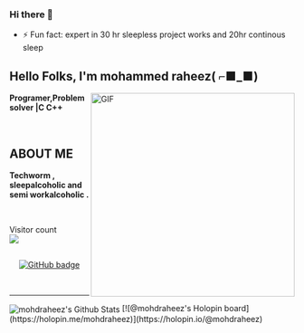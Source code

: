 ### Hi there 👋

- ⚡ Fun fact: expert in 30 hr sleepless project works and 20hr continous sleep

<!--
**mohdraheez/mohdraheez** is a ✨ _special_ ✨ repository because its `README.md` (this file) appears on your GitHub profile.

Here are some ideas to get you started:

- 🔭 I’m currently working on ...
- 🌱 I’m currently learning ...
- 👯 I’m looking to collaborate on ...
- 🤔 I’m looking for help with ...
- 💬 Ask me about ...
- 📫 How to reach me: ...
- 😄 Pronouns: ...
- ⚡ Fun fact: ...
-->


<h2 align="left">Hello Folks, I'm <strong>mohammed raheez( ⌐■_■) </strong></h2>
 
 <img align="right" alt="GIF" src="https://i.imgur.com/9GNZGLH.gif" width="360"/>

<p align="left"><strong> Programer,Problem solver |C C++</strong></p> <br>
<h2 align="left"> ABOUT ME</h2>
<p align="left"><strong>Techworm , sleepalcoholic and semi workalcoholic  .</strong></p> <br>
	 
<p align="left"> Visitor count
	<br>
  <img src="https://profile-counter.glitch.me/mohdraheez/count.svg" />
</p>

<h2 align="center"><strong></strong></h2>
<p align="center">
  <a href="https://github.com/mohdraheez?tab=followers">
    <img src="https://img.shields.io/github/followers/mohdraheez?label=Followers&logo=GitHub&style=for-the-badge" alt="GitHub badge" />
  </a>
  	  
</p>

<!-- ### Connect with me: -->

<br />

---

<img align="center" alt="mohdraheez's Github Stats" src="https://github-readme-stats.vercel.app/api?username=mohdraheez&show_icons=true&hide_border=true" />
[![@mohdraheez's Holopin board](https://holopin.me/mohdraheez)](https://holopin.io/@mohdraheez)

 
